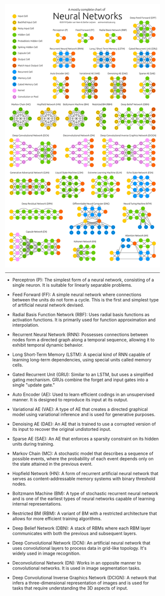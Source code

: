 ![NN Chart](./NeuralNetworks.png)

---

- Perceptron (P): The simplest form of a neural network, consisting of a single neuron. It is suitable for linearly separable problems.

- Feed Forward (FF): A simple neural network where connections between the units do not form a cycle. This is the first and simplest type of artificial neural network devised.

- Radial Basis Function Network (RBF): Uses radial basis functions as activation functions. It is primarily used for function approximation and interpolation.

- Recurrent Neural Network (RNN): Possesses connections between nodes form a directed graph along a temporal sequence, allowing it to exhibit temporal dynamic behavior.

- Long Short-Term Memory (LSTM): A special kind of RNN capable of learning long-term dependencies, using special units called memory cells.

- Gated Recurrent Unit (GRU): Similar to an LSTM, but uses a simplified gating mechanism. GRUs combine the forget and input gates into a single "update gate."

- Auto Encoder (AE): Used to learn efficient codings in an unsupervised manner. It is designed to reproduce its input at its output.

- Variational AE (VAE): A type of AE that creates a directed graphical model using variational inference and is used for generative purposes.

- Denoising AE (DAE): An AE that is trained to use a corrupted version of its input to recover the original undistorted input.

- Sparse AE (SAE): An AE that enforces a sparsity constraint on its hidden units during training.

- Markov Chain (MC): A stochastic model that describes a sequence of possible events, where the probability of each event depends only on the state attained in the previous event.

- Hopfield Network (HN): A form of recurrent artificial neural network that serves as content-addressable memory systems with binary threshold nodes.

- Boltzmann Machine (BM): A type of stochastic recurrent neural network and is one of the earliest types of neural networks capable of learning internal representations.

- Restricted BM (RBM): A variant of BM with a restricted architecture that allows for more efficient training algorithms.

- Deep Belief Network (DBN): A stack of RBMs where each RBM layer communicates with both the previous and subsequent layers.

- Deep Convolutional Network (DCN): An artificial neural network that uses convolutional layers to process data in grid-like topology. It's widely used in image recognition.

- Deconvolutional Network (DN): Works in an opposite manner to convolutional networks. It is used in image segmentation tasks.

- Deep Convolutional Inverse Graphics Network (DCIGN): A network that infers a three-dimensional representation of images and is used for tasks that require understanding the 3D aspects of input.
